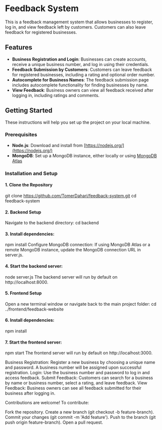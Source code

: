 # Feedback System

This is a feedback management system that allows businesses to register, log in, and view feedback left by customers. Customers can also leave feedback for registered businesses.

## Features
- **Business Registration and Login**: Businesses can create accounts, receive a unique business number, and log in using their credentials.
- **Feedback Submission by Customers**: Customers can leave feedback for registered businesses, including a rating and optional order number.
- **Autocomplete for Business Names**: The feedback submission page includes autocomplete functionality for finding businesses by name.
- **View Feedback**: Business owners can view all feedback received after logging in, including ratings and comments.

## Getting Started

These instructions will help you set up the project on your local machine.

### Prerequisites
- **Node.js**: Download and install from [https://nodejs.org/](https://nodejs.org/)
- **MongoDB**: Set up a MongoDB instance, either locally or using [MongoDB Atlas](https://www.mongodb.com/cloud/atlas)

### Installation and Setup

#### 1. Clone the Repository
git clone https://github.com/TomerDahari/feedback-system.git
cd feedback-system

#### 2. Backend Setup
Navigate to the backend directory:
cd backend

#### 3. Install dependencies:
npm install
Configure MongoDB connection:
If using MongoDB Atlas or a remote MongoDB instance, update the MongoDB connection URL in server.js.

#### 4. Start the backend server:
node server.js
The backend server will run by default on http://localhost:8000.

#### 5. Frontend Setup
Open a new terminal window or navigate back to the main project folder:
cd ../frontend/feedback-website

#### 6. Install dependencies:
npm install

#### 7. Start the frontend server:
npm start
The frontend server will run by default on http://localhost:3000.



Business Registration: Register a new business by choosing a unique name and password. A business number will be assigned upon successful registration.
Login: Use the business number and password to log in and access feedback.
Submit Feedback: Customers can search for a business by name or business number, select a rating, and leave feedback.
View Feedback: Business owners can see all feedback submitted for their business after logging in.



Contributions are welcome! To contribute:

Fork the repository.
Create a new branch (git checkout -b feature-branch).
Commit your changes (git commit -m 'Add feature').
Push to the branch (git push origin feature-branch).
Open a pull request.